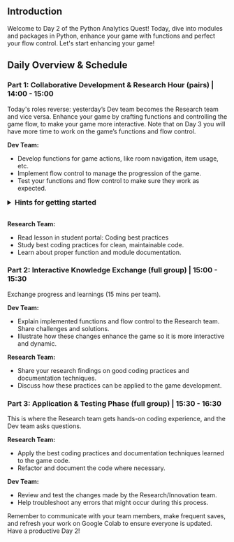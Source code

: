 <!-- # Day 2: Modules Mastery & Flow Control Fun -->

## Introduction

Welcome to Day 2 of the Python Analytics Quest! Today, dive into modules and packages in Python, enhance your game with functions and perfect your flow control. Let's start enhancing your game!

## Daily Overview & Schedule

### Part 1: Collaborative Development & Research Hour (pairs) | 14:00 - 15:00

Today's roles reverse: yesterday’s Dev team becomes the Research team and vice versa. Enhance your game by crafting functions and controlling the game flow, to make your game more interactive. Note that on Day 3 you will have more time to work on the game’s functions and flow control.

**Dev Team:**

- Develop functions for game actions, like room navigation, item usage, etc.
- Implement flow control to manage the progression of the game.
- Test your functions and flow control to make sure they work as expected.

<details>
  <summary style="font-size: 16px"><b>Hints for getting started</b></summary>

- Once your data structures are set up, start implementing flow control in your game. This will govern how a player moves from room to room and how they interact with items in each room. Consider the following points:
    - How will the player move between rooms? What commands will you use to facilitate this?
    - How will the game respond when the player interacts with an item?
    - What happens if a player tries to move in an impossible direction or interact with an item that isn't there?
- Define functions to handle different game actions. For example, you can create a function `explore_room(room)` to display the room description and available actions. This function can take the current room as an argument and retrieve its details from the `game_state` dictionary.
- Implement functions to handle specific actions, such as `examine_item(item)` to provide information about a specific item in the room, `unlock_door(door)` to unlock a door if the player has the corresponding key, and `go_to_next_room(room)` to move the player to the next room if the door is unlocked.

<br>

</details>

<br>

**Research Team:**


- Read lesson in student portal: Coding best practices
- Study best coding practices for clean, maintainable code.
- Learn about proper function and module documentation.

### Part 2: Interactive Knowledge Exchange (full group) | 15:00 - 15:30

Exchange progress and learnings (15 mins per team).

**Dev Team:**

- Explain implemented functions and flow control to the Research team. Share challenges and solutions.
- Illustrate how these changes enhance the game so it is more interactive and dynamic.

**Research Team:**

- Share your research findings on good coding practices and documentation techniques.
- Discuss how these practices can be applied to the game development.

### Part 3: Application & Testing Phase (full group) | 15:30 - 16:30

This is where the Research team gets hands-on coding experience, and the Dev team asks questions.

**Research Team:**

- Apply the best coding practices and documentation techniques learned to the game code.
- Refactor and document the code where necessary.

**Dev Team:**

- Review and test the changes made by the Research/Innovation team.
- Help troubleshoot any errors that might occur during this process.

Remember to communicate with your team members, make frequent saves, and refresh your work on Google Colab to ensure everyone is updated. Have a productive Day 2!